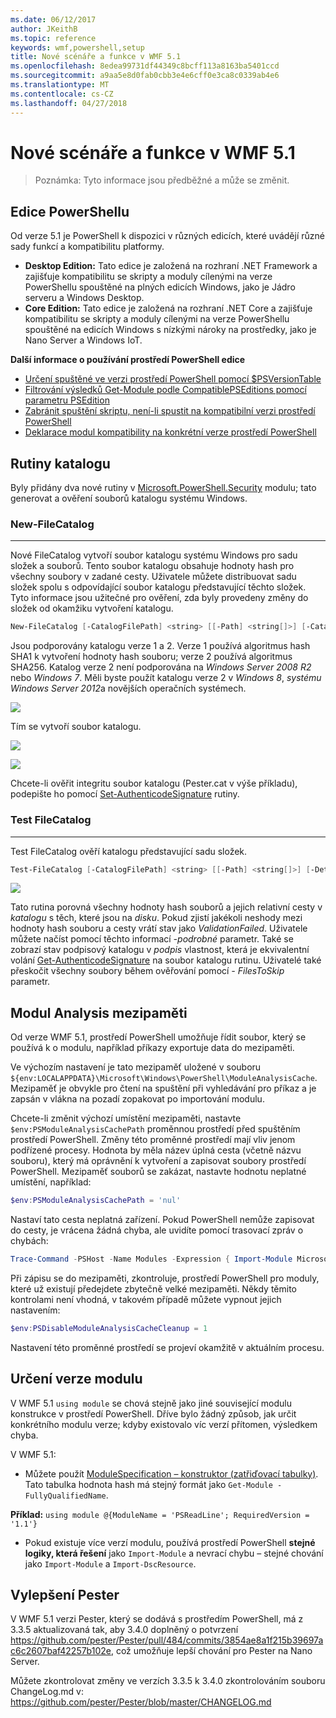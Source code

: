 ```yaml
---
ms.date: 06/12/2017
author: JKeithB
ms.topic: reference
keywords: wmf,powershell,setup
title: Nové scénáře a funkce v WMF 5.1
ms.openlocfilehash: 8edea99731df44349c8bcff113a8163ba5401ccd
ms.sourcegitcommit: a9aa5e8d0fab0cbb3e4e6cff0e3ca8c0339ab4e6
ms.translationtype: MT
ms.contentlocale: cs-CZ
ms.lasthandoff: 04/27/2018
---
```

# <a name="new-scenarios-and-features-in-wmf-51"></a>Nové scénáře a funkce v WMF 5.1

> Poznámka: Tyto informace jsou předběžné a může se změnit.

## <a name="powershell-editions"></a>Edice PowerShellu

Od verze 5.1 je PowerShell k dispozici v různých edicích, které uvádějí různé sady funkcí a kompatibilitu platformy.

- **Desktop Edition:** Tato edice je založená na rozhraní .NET Framework a zajišťuje kompatibilitu se skripty a moduly cílenými na verze PowerShellu spouštěné na plných edicích Windows, jako je Jádro serveru a Windows Desktop.
- **Core Edition:** Tato edice je založená na rozhraní .NET Core a zajišťuje kompatibilitu se skripty a moduly cílenými na verze PowerShellu spouštěné na edicích Windows s nízkými nároky na prostředky, jako je Nano Server a Windows IoT.

**Další informace o používání prostředí PowerShell edice**

- [Určení spuštěné ve verzi prostředí PowerShell pomocí $PSVersionTable](/powershell/module/microsoft.powershell.core/about/about_automatic_variables)
- [Filtrování výsledků Get-Module podle CompatiblePSEditions pomocí parametru PSEdition](/powershell/module/microsoft.powershell.core/get-module)
- [Zabránit spuštění skriptu, není-li spustit na kompatibilní verzi prostředí PowerShell](/powershell/gallery/psget/script/scriptwithpseditionsupport)
- [Deklarace modul kompatibility na konkrétní verze prostředí PowerShell](/powershell/gallery/psget/module/modulewithpseditionsupport)

## <a name="catalog-cmdlets"></a>Rutiny katalogu

Byly přidány dva nové rutiny v [Microsoft.PowerShell.Security](https://docs.microsoft.com/en-us/powershell/module/microsoft.powershell.security) modulu; tato generovat a ověření souborů katalogu systému Windows.

### <a name="new-filecatalog"></a>New-FileCatalog
--------------------------------

Nové FileCatalog vytvoří soubor katalogu systému Windows pro sadu složek a souborů.
Tento soubor katalogu obsahuje hodnoty hash pro všechny soubory v zadané cesty.
Uživatele můžete distribuovat sadu složek spolu s odpovídající soubor katalogu představující těchto složek.
Tyto informace jsou užitečné pro ověření, zda byly provedeny změny do složek od okamžiku vytvoření katalogu.

```powershell
New-FileCatalog [-CatalogFilePath] <string> [[-Path] <string[]>] [-CatalogVersion <int>] [-WhatIf] [-Confirm] [<CommonParameters>]
```

Jsou podporovány katalogu verze 1 a 2.
Verze 1 používá algoritmus hash SHA1 k vytvoření hodnoty hash souboru; verze 2 používá algoritmus SHA256.
Katalog verze 2 není podporována na *Windows Server 2008 R2* nebo *Windows 7*.
Měli byste použít katalogu verze 2 v *Windows 8*, *systému Windows Server 2012*a novějších operačních systémech.

![](../images/NewFileCatalog.jpg)

Tím se vytvoří soubor katalogu.

![](../images/CatalogFile1.jpg)

![](../images/CatalogFile2.jpg)

Chcete-li ověřit integritu soubor katalogu (Pester.cat v výše příkladu), podepište ho pomocí [Set-AuthenticodeSignature](https://technet.microsoft.com/library/hh849819.aspx) rutiny.

### <a name="test-filecatalog"></a>Test FileCatalog
--------------------------------

Test FileCatalog ověří katalogu představující sadu složek.

```powershell
Test-FileCatalog [-CatalogFilePath] <string> [[-Path] <string[]>] [-Detailed] [-FilesToSkip <string[]>] [-WhatIf] [-Confirm] [<CommonParameters>]
```

![](../images/TestFileCatalog.jpg)

Tato rutina porovná všechny hodnoty hash souborů a jejich relativní cesty v *katalogu* s těch, které jsou na *disku*.
Pokud zjistí jakékoli neshody mezi hodnoty hash souboru a cesty vrátí stav jako *ValidationFailed*.
Uživatele můžete načíst pomocí těchto informací *-podrobné* parametr.
Také se zobrazí stav podpisový katalogu v *podpis* vlastnost, která je ekvivalentní volání [Get-AuthenticodeSignature](https://technet.microsoft.com/library/hh849805.aspx) na soubor katalogu rutinu.
Uživatelé také přeskočit všechny soubory během ověřování pomocí *- FilesToSkip* parametr.

## <a name="module-analysis-cache"></a>Modul Analysis mezipaměti

Od verze WMF 5.1, prostředí PowerShell umožňuje řídit soubor, který se používá k o modulu, například příkazy exportuje data do mezipaměti.

Ve výchozím nastavení je tato mezipaměť uložené v souboru `${env:LOCALAPPDATA}\Microsoft\Windows\PowerShell\ModuleAnalysisCache`.
Mezipaměť je obvykle pro čtení na spuštění při vyhledávání pro příkaz a je zapsán v vlákna na pozadí zopakovat po importování modulu.

Chcete-li změnit výchozí umístění mezipaměti, nastavte `$env:PSModuleAnalysisCachePath` proměnnou prostředí před spuštěním prostředí PowerShell.
Změny této proměnné prostředí mají vliv jenom podřízené procesy.
Hodnota by měla název úplná cesta (včetně názvu souboru), který má oprávnění k vytvoření a zapisovat soubory prostředí PowerShell.
Mezipaměť souborů se zakázat, nastavte hodnotu neplatné umístění, například:

```powershell
$env:PSModuleAnalysisCachePath = 'nul'
```

Nastaví tato cesta neplatná zařízení.
Pokud PowerShell nemůže zapisovat do cesty, je vrácena žádná chyba, ale uvidíte pomocí trasovací zpráv o chybách:

```powershell
Trace-Command -PSHost -Name Modules -Expression { Import-Module Microsoft.PowerShell.Management -Force }
```

Při zápisu se do mezipaměti, zkontroluje, prostředí PowerShell pro moduly, které už existují předejdete zbytečně velké mezipaměti.
Někdy těmito kontrolami není vhodná, v takovém případě můžete vypnout jejich nastavením:

```powershell
$env:PSDisableModuleAnalysisCacheCleanup = 1
```

Nastavení této proměnné prostředí se projeví okamžitě v aktuálním procesu.

## <a name="specifying-module-version"></a>Určení verze modulu

V WMF 5.1 `using module` se chová stejně jako jiné související modulu konstrukce v prostředí PowerShell.
Dříve bylo žádný způsob, jak určit konkrétního modulu verze; kdyby existovalo víc verzí přítomen, výsledkem chyba.

V WMF 5.1:

- Můžete použít [ModuleSpecification – konstruktor (zatřiďovací tabulky)](https://msdn.microsoft.com/library/jj136290).
Tato tabulka hodnota hash má stejný formát jako `Get-Module -FullyQualifiedName`.

**Příklad:** `using module @{ModuleName = 'PSReadLine'; RequiredVersion = '1.1'}`

- Pokud existuje více verzí modulu, používá prostředí PowerShell **stejné logiky, která řešení** jako `Import-Module` a nevrací chybu – stejné chování jako `Import-Module` a `Import-DscResource`.

## <a name="improvements-to-pester"></a>Vylepšení Pester

V WMF 5.1 verzi Pester, který se dodává s prostředím PowerShell, má z 3.3.5 aktualizovaná tak, aby 3.4.0 doplněný o potvrzení https://github.com/pester/Pester/pull/484/commits/3854ae8a1f215b39697ac6c2607baf42257b102e, což umožňuje lepší chování pro Pester na Nano Server.

Můžete zkontrolovat změny ve verzích 3.3.5 k 3.4.0 zkontrolováním souboru ChangeLog.md v: https://github.com/pester/Pester/blob/master/CHANGELOG.md
